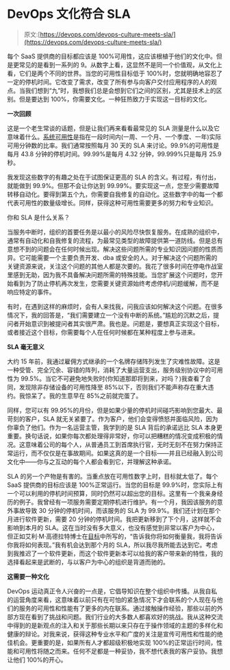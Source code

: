 # DevOps 文化符合 SLA

> 原文:[https://devops.com/devops-culture-meets-sla/](https://devops.com/devops-culture-meets-sla/)

每个 SaaS 提供商的目标都应该是 100%可用性，这应该根植于他们的文化中。但是更常见的是看到一系列的 9。从数字上看，这显然不是同一个价值观，从文化上看，它们是两个不同的世界。当您的可用性目标低于 100%时，您就明确地容忍了一定的停机时间。它改变了需求，改变了所有参与向客户交付应用程序的人的观点。当我们想到“九”时，我想我们总是会想到它们之间的区别，尤其是技术上的区别。但是要达到 100%，你需要文化。一种狂热致力于实现这一目标的文化。

**一次回顾**

这是一个老生常谈的话题，但是让我们再来看看最常见的 SLA 测量是什么以及它意味着什么。[系统可用性](https://en.wikipedia.org/wiki/Availability)是指在一段时间内(一周、一个月、一个季度、一年)实际可用分钟数的比率。我们通常按照每月 30 天的 SLA 来讨论。99.9%的可用性是每月 43.8 分钟的停机时间。99.99%是每月 4.32 分钟，99.999%只是每月 25.9 秒。

我发现这些数字的有趣之处在于试图保证更高的 SLA 的含义。有过程，有付出，就能做到 99.9%。但那不会让你达到 99.99%。要实现这一点，您至少需要故障转移自动化。要得到第五个九，你需要自我修复的自动化。这些数字中的每一个都代表可用性的数量级增长。同样，获得这种可用性需要更多的努力和专业知识。

你和 SLA 是什么关系？

当服务中断时，组织的首要任务是以最小的风险尽快恢复服务。在成熟的组织中，通常有自动化和自我修复的流程，为最常见类型的故障提供第一道防线。但是总有意想不到的问题会在任何时候出现。解决这些问题所需的专业知识因问题的性质而异。它可能需要一个主要负责开发、dba 或安全的人。对于解决这个问题所需的关键资源来说，关注这个问题的其他人都是次要的。我花了很多时间在停电作战室里感到无助，因为我不具备解决问题所需的特殊技能。当您扩展这个问题时，您开始看到为了防止停机再次发生，您需要关键资源始终考虑停机/问题缓解，而不是响应特定的事件。

有时，在遇到这样的麻烦时，会有人来找我，问我应该如何解决这个问题。在很多情况下，我的回答是，“我们需要建立一个没有中断的系统。”尴尬的沉默之后，提问者开始意识到被提问者其实很严肃。我也是。问题是，要想真正实现这个目标，或者接近这个目标，你需要每个人在任何时候都在某种程度上参与进来。

**SLA 毫无意义**

大约 15 年前，我通过雇佣方式继承的一个名牌存储阵列发生了灾难性故障。这是一种受管、完全冗余、容错的阵列，消耗了大量运营支出，服务级别协议中的可用性为 99.5%。当它不可避免地失败时(你知道那即将到来，对吗？)我查看了合同，发现除非存储设备的可用性降至 85%以下，否则我们不能声称存在重大违约。我惊呆了。我的生意早在 85%之前就完蛋了。

同样，您可以有 99.95%的月份，但是如果少量的停机时间碰巧影响到您最大、最苛刻的客户，SLA 就无关紧要了。作为客户，他们会变得愤怒并面临风险，因为你辜负了他们。作为一名运营主管，我学到的是 SLA 背后的承诺远比 SLA 本身更重要。换句话说，如果你每次都处理得非常好，你可以把糟糕的情况变成积极的情况。这意味着公司的每个人，从普通员工到首席执行官，无时无刻不在努力保持正常运行，而不仅仅是在事故期间。如果这真的是一个目标——并且已经融入到公司文化中——你与之互动的每个人都会看到它，并理解这种承诺。

SLA 的另一个产物是有害的。当重点放在可用性数字上时，目标就太低了。每个 SaaS 提供商的目标应该是 100%正常运行。当您的目标是 99.9%时，您实际上有一个可以利用的停机时间预算，同时仍然可以超出您的目标。这里有一个我亲身经历的例子。我曾经有一项服务需要定期停机进行维护。有一个月，我因该服务的意外事故导致 30 分钟的停机时间，而该服务的 SLA 为 99.9%。我们还计划在那个月进行软件更新，需要 20 分钟的停机时间。我把更新移到了下个月，这样就不会影响到本月的 SLA。这在当时没有多大意义，也没有感觉到非常以客户为中心，但正如艾利·M·高德拉特博士在[目标](https://en.wikipedia.org/wiki/The_Goal)中所写的，“告诉我你将如何衡量我，我将告诉你我将如何表现。”我有机会达到那个月的 SLA，所以我尽我所能去达到它。考虑到我推迟了一个软件更新，而这个软件更新本可以给我的客户带来新的特性，我的选择看起来是武断的，与以客户为中心的组织是背道而驰的。

**这需要一种文化**

DevOps 运动真正令人兴奋的一点是，它倡导知识在整个组织中传播。从我自私的运营角度来看，这意味着以前只有在可怕的紧急情况下才会联系的个人现在与他们的服务的可用性和性能有了更多的内在联系。通过接触操作经验，那些以前的外部方现在看到了挑战和问题。我们行业的大多数人都喜欢好的挑战。我从这种交流中得到的是新观点的注入和关于那些长期以来只存在于操作领域的主题的多样化和健康的辩论。对我来说，获得这种专业水平和广度的关注是宣传可用性和性能的绝佳机会。更重要的是，如果所有人才都超级积极地实现 100%的正常运行时间，性能和可用性将随之而来。任何不足都是一种妥协，我不想代表我的客户妥协。我想让他们 100%的开心。